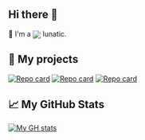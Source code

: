 ## Hi there 👋
📱 I'm a [<img align='center' src="https://img.shields.io/badge/-React Native-282C34?style=flat-square&logo=react&logoColor=61DAFB"/>](https://reactnative.dev/) lunatic.

## :jigsaw: My projects
[![Repo card](https://github-readme-stats-gamma-gold.vercel.app/api/pin/?username=LunatiqueCoder&repo=luna&theme=dark)](https://github.com/LunatiqueCoder/luna)
[![Repo card](https://github-readme-stats-gamma-gold.vercel.app/api/pin/?username=LunatiqueCoder&repo=react-native-media-console&theme=dark)](https://github.com/LunatiqueCoder/react-native-media-console)
[![Repo card](https://github-readme-stats-gamma-gold.vercel.app/api/pin/?username=LunatiqueCoder&repo=expo-notifee-plugin&theme=dark)](https://github.com/LunatiqueCoder/expo-notifee-plugin)

## :chart_with_upwards_trend: My GitHub Stats
[![My GH stats](https://github-readme-stats-gamma-gold.vercel.app/api?username=LunatiqueCoder&theme=dark)](https://github.com/LunatiqueCoder)
<!-- ![My Top Languages](https://github-readme-stats-gamma-gold.vercel.app/api/top-langs/?username=criszz77&theme=dark&layout=compact) -->

<!--
**criszz77/criszz77** is a ✨ _special_ ✨ repository because its `README.md` (this file) appears on your GitHub profile.

Here are some ideas to get you started:

- 🔭 I’m currently working on ...
- 🌱 I’m currently learning ...
- 👯 I’m looking to collaborate on ...
- 🤔 I’m looking for help with ...
- 💬 Ask me about ...
- 📫 How to reach me: ...
- 😄 Pronouns: ...
- ⚡ Fun fact: ...
-->
